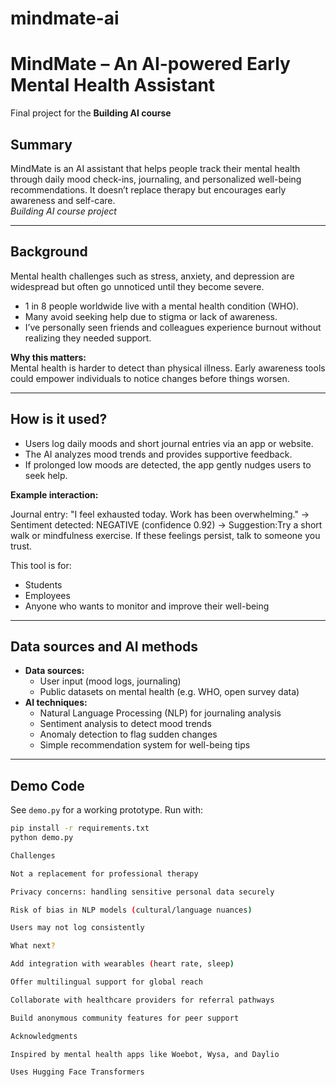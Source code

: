 # mindmate-ai
# MindMate – An AI-powered Early Mental Health Assistant  

Final project for the **Building AI course**  

## Summary  

MindMate is an AI assistant that helps people track their mental health through daily mood check-ins, journaling, and personalized well-being recommendations. It doesn’t replace therapy but encourages early awareness and self-care.  
*Building AI course project*  

---

## Background  

Mental health challenges such as stress, anxiety, and depression are widespread but often go unnoticed until they become severe.  

* 1 in 8 people worldwide live with a mental health condition (WHO).  
* Many avoid seeking help due to stigma or lack of awareness.  
* I’ve personally seen friends and colleagues experience burnout without realizing they needed support.  

**Why this matters:**  
Mental health is harder to detect than physical illness. Early awareness tools could empower individuals to notice changes before things worsen.  

---

## How is it used?  

* Users log daily moods and short journal entries via an app or website.  
* The AI analyzes mood trends and provides supportive feedback.  
* If prolonged low moods are detected, the app gently nudges users to seek help.  

**Example interaction:**  

Journal entry: "I feel exhausted today. Work has been overwhelming."
→ Sentiment detected: NEGATIVE (confidence 0.92)
→ Suggestion:Try a short walk or mindfulness exercise. If these feelings persist, talk to someone you trust.


This tool is for:  
* Students  
* Employees  
* Anyone who wants to monitor and improve their well-being  

---

## Data sources and AI methods  

* **Data sources:**  
  - User input (mood logs, journaling)  
  - Public datasets on mental health (e.g. WHO, open survey data)  
* **AI techniques:**  
  - Natural Language Processing (NLP) for journaling analysis  
  - Sentiment analysis to detect mood trends  
  - Anomaly detection to flag sudden changes  
  - Simple recommendation system for well-being tips  

---

## Demo Code  

See `demo.py` for a working prototype. Run with:  

```bash
pip install -r requirements.txt
python demo.py

Challenges

Not a replacement for professional therapy

Privacy concerns: handling sensitive personal data securely

Risk of bias in NLP models (cultural/language nuances)

Users may not log consistently

What next?

Add integration with wearables (heart rate, sleep)

Offer multilingual support for global reach

Collaborate with healthcare providers for referral pathways

Build anonymous community features for peer support

Acknowledgments

Inspired by mental health apps like Woebot, Wysa, and Daylio

Uses Hugging Face Transformers
